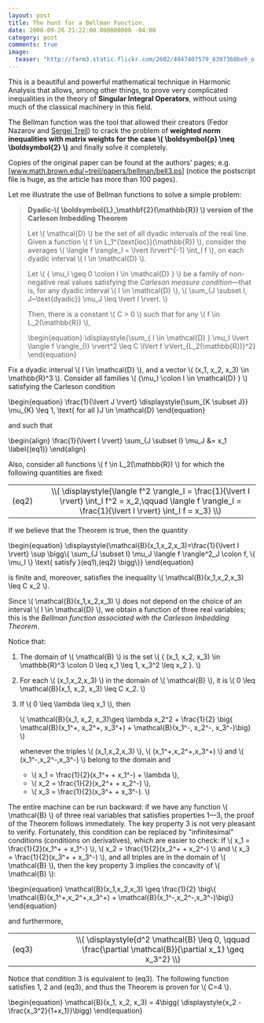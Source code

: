 ```yaml
---
layout: post
title: The hunt for a Bellman Function.
date: 2008-09-26 21:22:00.000000000 -04:00
category: post
comments: true
image:
  teaser: "http://farm3.static.flickr.com/2602/4047407579_8397368be9_o.jpg"
---
```


This is a beautiful and powerful mathematical technique in Harmonic Analysis that allows, among other things, to prove very complicated inequalities in the theory of **Singular Integral Operators**, without using much of the classical machinery in this field.

The Bellman function was the tool that allowed their creators (Fedor Nazarov and <a href="http://www.math.brown.edu/~treil">Sergei Treil</a>) to crack the problem of **weighted norm inequalities with matrix weights for the case <span>\\( \boldsymbol{p} \neq \boldsymbol{2} \\)</span>** and finally solve it completely.

Copies of the original paper can be found at the authors' pages; e.g. [<a href="http://www.math.brown.edu/~treil/papers/bellman/bell3.ps">www.math.brown.edu/~treil/papers/bellman/bell3.ps</a>] (notice the postscript file is huge, as the article has more than 100 pages).

Let me illustrate the use of Bellman functions to solve a simple problem:


> **Dyadic-<span>\\( \boldsymbol{L}_\mathbf{2}(\mathbb{R}) \\)</span> version of the Carleson Imbedding Theorem**
>
> Let <span>\\( \mathcal{D} \\)</span> be the set of all dyadic intervals of the real line.  Given a function <span>\\( f \in L_1^{\text{loc}}(\mathbb{R}) \\)</span>, consider the averages <span>\\( \langle f \rangle_I = \lvert I\rvert^{-1} \int_I f \\)</span>,  on each dyadic interval <span>\\( I \in \mathcal{D} \\)</span>.
>
>Let <span>\\( \{ \mu_I \geq 0 \colon I \in \mathcal{D} \} \\)</span> be a family of non-negative real values satisfying the *Carleson measure condition*—that is, for any dyadic interval <span>\\( I \in \mathcal{D} \\)</span>, <span>\\( \sum_{J \subset I, J~\text{dyadic}} \mu_J \leq \lvert I \rvert. \\)</span>
>
>Then, there is a constant <span>\\( C > 0 \\)</span> such that for any <span>\\( f \in L_2(\mathbb{R}) \\)</span>,
>
><div>
>  \begin{equation}
> \displaystyle{\sum_{ I \in \mathcal{D} } \mu_I \lvert \langle f \rangle_{I} \rvert^2 \leq C \lVert f \rVert_{L_2(\mathbb{R})}^2}
> \end{equation}
> </div>
>

Fix a dyadic interval <span>\\( I \in \mathcal{D} \\)</span>, and a vector <span>\\( (x_1, x_2, x_3) \in \mathbb{R}^3 \\)</span>.  Consider all families <span>\\( \{\mu_I \colon I \in \mathcal{D} \} \\)</span> satisfying the Carleson condition

<div>
\begin{equation}
 \frac{1}{\lvert J \rvert} \displaystyle{\sum_{K \subset J}} \mu_{K} \leq 1, \text{ for all }J \in \mathcal{D}
 \end{equation}
</div>

and such that

<div>
\begin{align}
\frac{1}{\lvert I \rvert} \sum_{J \subset I} \mu_J &= x_1 \label{(eq1)}
\end{align}
</div>

Also, consider all functions <span>\\( f \in L_2(\mathbb{R}) \\)</span> for which the following quantities are fixed:

<table style="border-width:0;" width="100%">
<tbody>
<tr>
<td style="border-width:0;" width="15%">(eq2)</td>
<td style="text-align:center;border-width:0;"><span>\\( \displaystyle{\langle f^2 \rangle_I = \frac{1}{\lvert I \rvert} \int_I f^2 = x_2,\qquad \langle f \rangle_I = \frac{1}{\lvert I \rvert} \int_I f = x_3} \\)</span></td>
</tr>
</tbody>
</table>

If we believe that the Theorem is true, then the quantity

<div>
  \begin{equation}
 \displaystyle{\mathcal{B}(x_1,x_2,x_3)=\frac{1}{\lvert I \rvert} \sup \bigg\{ \sum_{J \subset I} \mu_J \langle f \rangle^2_J \colon f, \{ \mu_I \} \text{ satisfy }(eq1),(eq2) \bigg\}} 
 \end{equation}
</div>

is finite and, moreover, satisfies the inequality <span>\\( \mathcal{B}(x_1,x_2,x_3) \leq C x_2 \\)</span>.

Since <span>\\( \mathcal{B}(x_1,x_2,x_3) \\)</span> does not depend on the choice of an interval <span>\\( I \in \mathcal{D} \\)</span>, we obtain a function of three real variables; this is the *Bellman function associated with the Carleson Imbedding Theorem*.

Notice that:

1. The domain of <span>\\( \mathcal{B} \\)</span> is the set <span>\\( \{ (x_1, x_2, x_3) \in \mathbb{R}^3 \colon 0 \leq x_1 \leq 1, x_3^2 \leq x_2 \}. \\)</span>
2. For each <span>\\( (x_1,x_2,x_3) \\)</span> in the domain of <span>\\( \mathcal{B} \\)</span>, it is <span>\\( 0 \leq \mathcal{B}(x_1, x_2, x_3) \leq C x_2. \\)</span>
3.  If <span>\\( 0 \leq \lambda \leq x_1 \\)</span>, then

    <span>\\( \mathcal{B}(x_1, x_2, x_3)\geq \lambda x_2^2 + \frac{1}{2} \big\{ \mathcal{B}(x_1^+, x_2^+, x_3^+) + \mathcal{B}(x_1^-, x_2^-, x_3^-)\big\} \\)</span>

    whenever the triples <span>\\( (x_1,x_2,x_3) \\)</span>, <span>\\( (x_1^+,x_2^+,x_3^+) \\)</span> and <span>\\( (x_1^-,x_2^-,x_3^-) \\)</span> belong to the domain and

    * <span>\\( x_1 = \frac{1}{2}(x_1^+ + x_1^-) + \lambda \\)</span>,
    * <span>\\( x_2 = \frac{1}{2}(x_2^+ + x_2^-) \\)</span>,
    * <span>\\( x_3 = \frac{1}{2}(x_3^+ + x_3^-). \\)</span>

The entire machine can be run backward: if we have any function <span>\\( \mathcal{B} \\)</span> of three real variables that satisfies properties 1—3, the proof of the Theorem follows immediately. The key property 3 is not very pleasant to verify.  Fortunately, this condition can be replaced by "infinitesimal" conditions (conditions on derivatives), which are easier to check:  If <span>\\( x_1 = \frac{1}{2}(x_1^+ + x_1^-) \\)</span>, <span>\\( x_2 = \frac{1}{2}(x_2^+ + x_2^-) \\)</span> and <span>\\( x_3 = \frac{1}{2}(x_3^+ + x_3^-) \\)</span>, and all triples are in the domain of <span>\\( \mathcal{B} \\)</span>, then the key property 3 implies the concavity of <span>\\( \mathcal{B} \\)</span>:

<div>
  \begin{equation}
 \mathcal{B}(x_1,x_2,x_3) \geq \frac{1}{2} \big\{ \mathcal{B}(x_1^+,x_2^+,x_3^+) + \mathcal{B}(x_1^-,x_2^-,x_3^-)\big\}
 \end{equation}
</div>

and furthermore,

<table style="border-width:0;" width="100%">
<tbody>
<tr>
<td style="border-width:0;" width="25%">(eq3)</td>
<td style="text-align:center;border-width:0;"><span>\\( \displaystyle{d^2 \mathcal{B} \leq 0, \qquad \frac{\partial \mathcal{B}}{\partial x_1} \geq x_3^2} \\)</span></td>
</tr>
</tbody>
</table>

Notice that condition 3 is equivalent to (eq3). The following function satisfies 1, 2 and (eq3), and thus the Theorem is proven for  <span>\\( C=4 \\)</span>.

<div>
  \begin{equation}
 \mathcal{B}(x_1, x_2, x_3) = 4\bigg( \displaystyle{x_2 - \frac{x_3^2}{1+x_1}}\bigg)
\end{equation}
</div>

<script type="text/x-mathjax-config">
  MathJax.Hub.Config({ TeX: { equationNumbers: {autoNumber: "all"} } });
</script>
